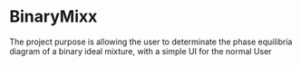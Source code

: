 # BinaryMixx

The project purpose is allowing the user to determinate the phase equilibria diagram of a binary ideal mixture, with a simple UI for the normal User
